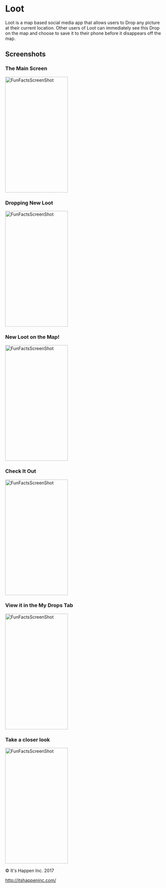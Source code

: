 # Loot

Loot is a map based social media app that allows users to Drop any picture at their current location. Other users of Loot can immediately see this Drop on the map and choose to save it to their phone before it disappears off the map.

## Screenshots

### The Main Screen
<img src="https://cloud.githubusercontent.com/assets/27897899/25360358/bf6bbc5e-2916-11e7-947f-a3b97b958bb1.PNG" alt="FunFactsScreenShot" width="200" height="370">


### Dropping New Loot
<img src="https://cloud.githubusercontent.com/assets/27897899/25360361/bf9691c2-2916-11e7-9885-57ec4fe1b84c.PNG" alt="FunFactsScreenShot" width="200" height="370">


### New Loot on the Map!
<img src="https://cloud.githubusercontent.com/assets/27897899/25360360/bf92f6c0-2916-11e7-9e40-76110c050a35.PNG" alt="FunFactsScreenShot" width="200" height="370">

### Check It Out
<img src="https://cloud.githubusercontent.com/assets/27897899/25360359/bf9021b6-2916-11e7-9321-e95f82e0829a.PNG" alt="FunFactsScreenShot" width="200" height="370">

### View it in the My Drops Tab
<img src="https://cloud.githubusercontent.com/assets/27897899/25408343/a681c150-29db-11e7-8491-84d2e915ec16.PNG" alt="FunFactsScreenShot" width="200" height="370">

### Take a closer look
<img src="https://cloud.githubusercontent.com/assets/27897899/25408342/a672ca42-29db-11e7-9f7d-14c2ab1a5035.PNG" alt="FunFactsScreenShot" width="200" height="370">


&copy; It's Happen Inc. 2017

http://itshappeninc.com/
